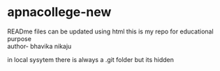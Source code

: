 # apnacollege-new
READme files can be updated using html 
this is my repo for educational purpose <br> author- bhavika nikaju


in local sysytem there is always a .git folder but its hidden 